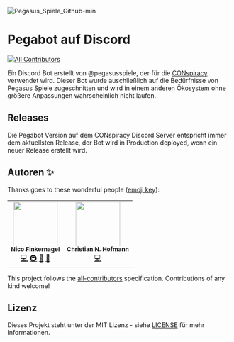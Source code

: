 ![Pegasus_Spiele_Github-min](https://user-images.githubusercontent.com/33380107/109431567-91898280-7a07-11eb-94bb-fef982bd75a3.png)

# Pegabot auf Discord
<!-- ALL-CONTRIBUTORS-BADGE:START - Do not remove or modify this section -->
[![All Contributors](https://img.shields.io/badge/all_contributors-2-orange.svg?style=flat-square)](#contributors-)
<!-- ALL-CONTRIBUTORS-BADGE:END -->

Ein Discord Bot erstellt von @pegasusspiele, der für die [CONspiracy](https://pegasus.de/conspiracy) verwendet wird. Dieser Bot wurde auschließlich auf die Bedürfnisse von Pegasus Spiele zugeschnitten und wird in einem anderen Ökosystem ohne größere Anpassungen wahrscheinlich nicht laufen.
 
## Releases
 
Die Pegabot Version auf dem CONspiracy Discord Server entspricht immer dem aktuellsten Release, der Bot wird in Production deployed, wenn ein neuer Release erstellt wird.
## Autoren ✨

Thanks goes to these wonderful people ([emoji key](https://allcontributors.org/docs/en/emoji-key)):

<!-- ALL-CONTRIBUTORS-LIST:START - Do not remove or modify this section -->
<!-- prettier-ignore-start -->
<!-- markdownlint-disable -->
<table>
  <tr>
    <td align="center"><a href="https://gruselhaus.com"><img src="https://avatars2.githubusercontent.com/u/33380107?v=4" width="100px;" alt=""/><br /><sub><b>Nico Finkernagel</b></sub></a><br /><a href="https://github.com/pegabot/discord/commits?author=gruselhaus" title="Code">💻</a> <a href="#infra-gruselhaus" title="Infrastructure (Hosting, Build-Tools, etc)">🚇</a> <a href="#projectManagement-gruselhaus" title="Project Management">📆</a> <a href="#business-gruselhaus" title="Business development">💼</a></td>
    <td align="center"><a href="https://github.com/cnh003"><img src="https://avatars2.githubusercontent.com/u/14107949?v=4" width="100px;" alt=""/><br /><sub><b>Christian N. Hofmann</b></sub></a><br /><a href="https://github.com/pegabot/discord/commits?author=cnh003" title="Code">💻</a></td>
  </tr>
</table>

<!-- markdownlint-enable -->
<!-- prettier-ignore-end -->
<!-- ALL-CONTRIBUTORS-LIST:END -->

This project follows the [all-contributors](https://github.com/all-contributors/all-contributors) specification. Contributions of any kind welcome!

 ## Lizenz

Dieses Projekt steht unter der MIT Lizenz - siehe [LICENSE](LICENSE) für mehr Informationen.
